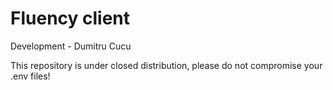 # Fluency client
Development - Dumitru Cucu

This repository is under closed distribution, please do not compromise your .env files!

